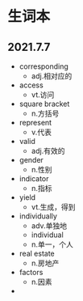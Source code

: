 # 生词本

## 2021.7.7

+ corresponding
  + adj.相对应的
+ access
  + vt.访问
+ square bracket
  + n.方括号
+ represent
  + v.代表
+ valid
  + adj.有效的
+ gender
  + n.性别
+ indicator
  + n.指标
+ yield
  + vt.生成，得到
+ individually
  + adv.单独地
  + individual
  + n.单一，个人
+ real estate
  + n.房地产
+ factors
  + n.因素
+ 
